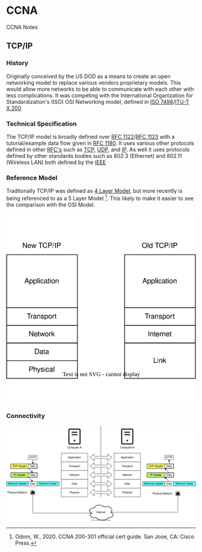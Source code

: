 # CCNA
CCNA Notes

## TCP/IP

### History
Originally conceived by the US DOD as a means to create an open networking model to replace various vendors proprietary models. This would allow more networks to be able to communicate with each other with less complications. It was competing with the International Organization for Standardization's (ISO) OSI Networking model, defined in [ISO 7498](https://www.iso.org/standard/20269.html)/[ITU-T X.200](https://www.itu.int/rec/T-REC-X.200-199407-I/)

### Technical Specification
The TCP/IP model is broadly defined over [RFC 1122](https://datatracker.ietf.org/doc/html/rfc1122)/[RFC 1123](https://datatracker.ietf.org/doc/html/rfc1123) with a tutorial/example data flow given in [RFC 1180](https://datatracker.ietf.org/doc/html/rfc1180). It uses various other protocols defined in other [RFC's](https://en.wikipedia.org/wiki/Request_for_Comments) such as [TCP](https://datatracker.ietf.org/doc/html/rfc793), [UDP](https://datatracker.ietf.org/doc/html/rfc768), and [IP](https://datatracker.ietf.org/doc/html/rfc791). As well it uses protocols defined by other standards bodies such as 802.3 (Ethernet) and 802.11 (Wireless LAN) both defined by the [IEEE](https://en.wikipedia.org/wiki/Institute_of_Electrical_and_Electronics_Engineers)

### Reference Model

Traditonally TCP/IP was defined as [4 Layer Model](https://en.wikipedia.org/wiki/Internet_protocol_suite#Layer_names_and_number_of_layers_in_the_literature), but more recently is being referenced to as a 5 Layer Model [^CiscoPress]. This likely to make it easier to see the comparison with the OSI Model.

![tcp_ip_4v5.svg](https://github.com/johnsoga/CCNA/blob/main/assests/tcp_ip_4v5.svg)

### Connectivity

![tcp_ip_encapsulation.svg](https://github.com/johnsoga/CCNA/blob/main/assests/tcp_ip_encapsulation.svg)

[^CiscoPress]: Odom, W., 2020. CCNA 200-301 official cert guide. San Jose, CA: Cisco Press.
